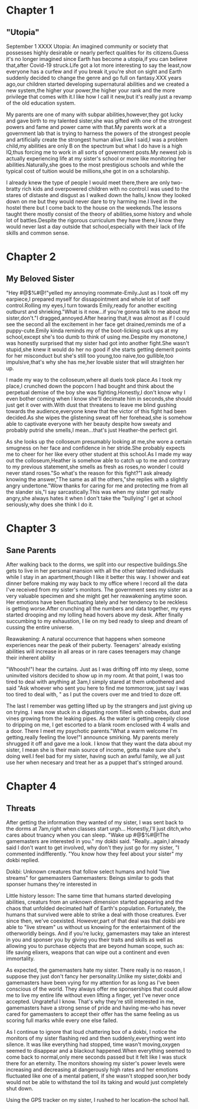 # Chapter 1
## "Utopia"
September 1 XXXX
Utopia: An imagined community or society that possesses highly desirable or nearly perfect qualities for its citizens.Guess it's no longer imagined since Earth has become a utopia,if you can believe that,after Covid-19 struck.Life got a lot more interesting to say the least,now everyone has a curfew and if you break it,you're shot on sight and Earth suddenly decided to change the genre and go full on fantasy.XXX years ago,our children started developing supernatural abilities and we created a new system,the higher your power,the higher your rank and the more privilege that comes with it.I like how I call it new,but it's really just a revamp of the old education system.

My parents are one of many with subpar abilities,however,they got lucky and gave birth to my talented sister,she was gifted with one of the strongest powers and fame and power came with that.My parents work at a government lab that is trying to harness the powers of the strongest people and artificially create the strongest human alive.Like I said,I was a problem child,my abilities are only B on the spectrum but what I do have is a high IQ,thus forcing me to work in all sorts of government posts.My newest job is actually experiencing life at my sister's school or more like monitoring her abilities.Naturally,she goes to the most prestigious schools and while the typical cost of tuition would be millions,she got in on a scholarship.

I already knew the type of people I would meet there,there are only two-bratty rich kids and overpowered children with no control.I was used to the stares of distaste and disgust as I walked down the halls,I know they looked down on me but they would never dare to try harming me.I lived in the hostel there but I come back to the house on the weekends.The lessons taught there mostly consist of the theory of abilities,some history and whole lot of battles.Despite the rigorous curriculum they have there,I know they would never last a day outside that school,especially with their lack of life skills and common sense.

# Chapter 2
## My Beloved Sister
"Hey #@$%#@!"yelled my annoying roommate-Emily.Just as I took off my earpiece,I prepared myself for dissapointment and whole lot of self control.Rolling my eyes,I turn towards Emily,ready for another exciting outburst and shrieking."What is it now...if you're gonna talk to me about my sister,don't."I dragged,annoyed.After hearing that,it was almost as if I could see the second all the excitement in her face get drained,reminds me of a puppy-cute.Emily kinda reminds my of the boot-licking suck ups at my school,except she's too dumb to think of using me.Despite my monotone,I was honestly surprised that my sister had got into another fight.She wasn't stupid,she knew it would do her no good if she starts getting demerit points for her misconduct but she's still too young,too naive,too gullible,too impulsive,that's why she has me,her lovable sister that will straighten her up.

I made my way to the colloseum,where all duels took place.As I took my place,I crunched down the popcorn I had bought and think about the perpetual demise of the boy she was fighting.Honestly,I don't know why I even bother coming when I know she'll decimate him in seconds,she should just get it over with.With dust that threatens to leave me blind gushing towards the audience,everyone knew that the victor of this fight had been decided.As she wipes the glistening sweat off her forehead,she is somehow able to captivate everyone with her beauty despite how sweaty and probably putrid she smells,I mean...that's just Heather-the perfect girl.

As she looks up the colloseum presumably looking at me,she wore a certain smugness on her face and confidence in her stride.She probably expects me to cheer for her like every other student at this school.As I made my way out the colloseum,Heather is somehow able to catch up to me and contrary to my previous statement,she smells as fresh as roses,no wonder I could never stand roses."So what's the reason for this fight?"I ask already knowing the answer,"The same as all the others,"she replies with a slightly angry undertone."Wow thanks for caring for me and protecting me from all the slander sis,"I say sarcastically.This was when my sister got really angry,she always hates it when I don't take the "bullying" I get at school seriously,why does she think I do it.

# Chapter 3
## Sane Parents
After walking back to the dorms, we split into our respective buildings.She gets to live in her personal mansion with all the other talented individuals while I stay in an apartment,though I like it better this way. I shower and eat dinner before making my way back to my office where I record all the data I've received from my sister's monitors. The government sees my sister as a very valuable specimen and she might get her reawakening anytime soon. Her emotions have been fluctuating lately and her tendency to be reckless is getting worse.After crunching all the numbers and data together, my eyes started drooping and my lolling head hovers above my desk. After finally succumbing to my exhaustion, I lie on my bed ready to sleep and dream of cussing the entire universe.

Reawakening: A natural occurrence that happens when someone experiences near the peak of their puberty. Teenagers' already existing abilities will increase in all areas or in rare cases teenagers may change their inherent ability

"Whoosh!"I hear the curtains. Just as I was drifting off into my sleep, some uninvited visitors decided to show up in my room. At that point, I was too tired to deal with anything at 3am,I simply stared at them unbothered and said "Ask whoever who sent you here to find me tommorrow, just say I was too tired to deal with, " as I put the covers over me and tried to doze off.
 
The last I remember was getting lifted up by the strangers and just giving up on trying. I was now stuck in a digusting room filled with cobwebs, dust and vines growing from the leaking pipes. As the water is getting creepily close to dripping on me, I get escorted to a blank room enclosed with 4 walls and a door. There I meet my psychotic parents."What a warm welcome I'm getting,really feeling the love!"I announce smirking. My parents merely shrugged it off and gave me a look. I know that they want the data about my sister, I mean she is their main source of income, gotta make sure she's doing well.I feel bad for my sister, having such an awful family, we all just use her when necesary and treat her as a puppet that's stringed around.

# Chapter 4
## Threats
After getting the information they wanted of my sister, I was sent back to the dorms at 7am,right when classes start urgh... Honestly,I'll just ditch,who cares about truancy when you can sleep. "Wake up #@$%#@!The gamemasters are interested in you." my dokbi said. "Really...again,I already said I don't want to get involved, why don't they just go for my sister, "I commented indifferently. "You know how they feel about your sister" my dokbi replied.

Dokbi: Unknown creatures that follow select humans and hold "live streams" for gamemasters
Gamemasters: Beings similar to gods that sponser humans they're interested in

Little history lesson: The same time that humans started developing abilities, creaturs from an unknown dimension started appearing and the chaos that unfolded decimated half of Earth's population. Fortunately, the humans that survived were able to strike a deal with those creatures. Ever since then, we've coexisted. However,part of that deal was that dokbi are able to "live stream" us without us knowing for the entertainment of the otherworldly beings. And if you're lucky, gamemasters may take an interest in you and sponser you by giving you their traits and skills as well as allowing you to purchase objects that are beyond human scope, such as: life saving elixers, weapons that can wipe out a continent and even immortality.

As expected, the gamemasters hate my sister. There really is no reason, I suppose they just don't fancy her personality.Unlike my sister,dokbi and gamemasters have been vying for my attention for as long as I've been conscious of the world. They always offer me sponserships that could allow me to live my entire life without even lifting a finger, yet I've never once accepted. Ungrateful I know. That's why they're still interested in me, gamemasters have a strong sense of pride and having me-who has never cared for gamemasters to accept their offer has the same feeling as us scoring full marks while every one else failed.

As I continue to ignore that loud chattering box of a dokbi, I notice the monitors of my sister flashing red and then suddenly,everything went into silence. It was like everything had stopped, time wasn't moving,oxygen seemed to disappear and a blackout happened.When everything seemed to come back to normal,only mere seconds passed but it felt like I was stuck there for an eternity. The monitors showing my sister's power levels were increasing and decreasing at dangerously high rates and her emotions fluctuated like one of a mental patient, if she wasn't stopped soon,her body would not be able to withstand the toil its taking and would just completely shut down.

Using the GPS tracker on my sister, I rushed to her location-the school hall.
